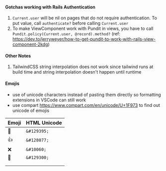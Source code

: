 #### Gotchas working with Rails Authentication
1. `Current.user` will be nil on pages that do not require authentication. To put value, call `authenticate?` before calling `Current.user`
2. To make ViewComponent work with Pundit in views, you have to call `Pundit.policy(Current.user, @record).method?` (ref: https://dev.to/jerryweyer/how-to-get-pundit-to-work-with-rails-view-component-2kdg)

#### Other Notes
1. TailwindCSS string interpolation does not work since tailwind runs at build time and string interpolation doesn't happen until runtime

#### Emojis
- use of unicode characters instead of pasting them directly so formatting extensions in VSCode can still work
- use compart https://www.compart.com/en/unicode/U+1F973 to find out unicode of emojis

| Emoji | HTML Unicode |
| ----- | ------------ |
| 🥳     | `&#129395;`  |
| 👍     | `&#128077;`  |
| ❌     | `&#10060;`   |
| 🤔     | `&#129300;`  |
|       |              |
|       |              |